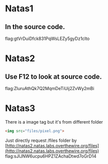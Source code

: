 # Natas1
## In the source code.<br>
flag:gtVrDuiDfck831PqWsLEZy5gyDz1clto 
# Natas2
## Use F12 to look at source code.<br>
flag:ZluruAthQk7Q2MqmDeTiUij2ZvWy2mBi
# Natas3
There is a image tag but it's from different folder
```html
<img src="files/pixel.png">
```
Just directly request /files folder by [http://natas2.natas.labs.overthewire.org/files](http://natas2.natas.labs.overthewire.org/files)
<br>flag:sJIJNW6ucpu6HPZ1ZAchaDtwd7oGrD14